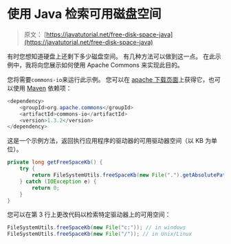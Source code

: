 # 使用 Java 检索可用磁盘空间

> 原文： [https://javatutorial.net/free-disk-space-java](https://javatutorial.net/free-disk-space-java)

有时您想知道硬盘上还剩下多少磁盘空间。 有几种方法可以做到这一点。 在此示例中，我将向您展示如何使用 Apache Commons 来实现此目的。

您将需要`commons-io`来运行此示例。 您可以在 [apache 下载页面](http://commons.apache.org/proper/commons-io/download_io.cgi)上获得它，也可以使用 [Maven](https://javatutorial.net/how-to-install-maven-on-windows-linux-and-mac) 依赖项：

```java
<dependency>
    <groupId>org.apache.commons</groupId>
    <artifactId>commons-io</artifactId>
    <version>1.3.2</version>
</dependency>
```

这是一个示例方法，返回执行应用程序的驱动器的可用驱动器空间（以 KB 为单位）。

```java
private long getFreeSpaceKb() {
    try {
        return FileSystemUtils.freeSpaceKb(new File(".").getAbsolutePath());
    } catch (IOException e) {
        return 0;
    }
}
```

您可以在第 3 行上更改代码以检索特定驱动器上的可用空间：

```java
FileSystemUtils.freeSpaceKb(new File("c:")); // in windows
FileSystemUtils.freeSpaceKb(new File("/")); // in Unix/Linux
```
